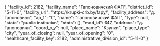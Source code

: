 {
    "facility_id": 2182,
    "facility_name": "Гапоновичский ФАП",
    "district_id": "5-11-0",
    "facility_url": "https:\/\/krupki-crb.by\/fapy\/",
    "facility_address": "д. Гапоновичи",
    "ap_1": "0",
    "name": "Гапоновичский ФАП",
    "type": null,
    "state": "public institution",
    "stats": [],
    "med_id": 647,
    "address": "д. Гапоновичи",
    "coord_x_y": null,
    "place_name": "Крупки",
    "place_type": "city",
    "year_of_closing": null,
    "year_of_opening": "0",
    "healthcare_facility_key": 2182,
    "administrative_division_id": "5-11-0"
}